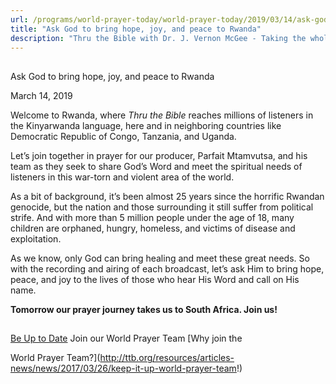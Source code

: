 ```yaml
---
url: /programs/world-prayer-today/world-prayer-today/2019/03/14/ask-god-to-bring-hope-joy-and-peace-to-rwanda
title: "Ask God to bring hope, joy, and peace to Rwanda"
description: "Thru the Bible with Dr. J. Vernon McGee - Taking the whole Word to the whole world"
---
```







## 
 Ask God to bring hope, joy, and peace to Rwanda


March 14, 2019




Welcome to Rwanda, where *Thru the Bible* reaches millions of listeners in the Kinyarwanda language, here and in neighboring countries like Democratic Republic of Congo, Tanzania, and Uganda.


Let’s join together in prayer for our producer, Parfait Mtamvutsa, and his team as they seek to share God’s Word and meet the spiritual needs of listeners in this war-torn and violent area of the world.


As a bit of background, it’s been almost 25 years since the horrific Rwandan genocide, but the nation and those surrounding it still suffer from political strife. And with more than 5 million people under the age of 18, many children are orphaned, hungry, homeless, and victims of disease and exploitation. 


As we know, only God can bring healing and meet these great needs. So with the recording and airing of each broadcast, let’s ask Him to bring hope, peace, and joy to the lives of those who hear His Word and call on His name. 


**Tomorrow our prayer journey takes us to South Africa. Join us!**







## 




[Be Up to Date](http://feeds.feedburner.com/WorldPrayerToday "World Prayer Today RSS Feed")
Join our World Prayer Team
[Why join the  

World Prayer Team?](http://ttb.org/resources/articles-news/news/2017/03/26/keep-it-up-world-prayer-team!)




